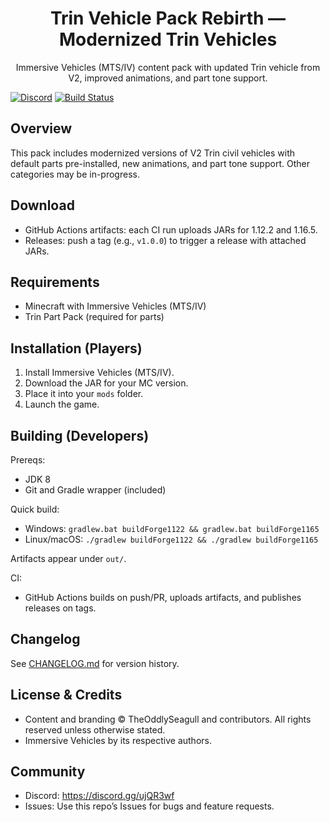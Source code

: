 <div align="center">

# Trin Vehicle Pack Rebirth — Modernized Trin Vehicles

Immersive Vehicles (MTS/IV) content pack with updated Trin vehicle from V2, improved animations, and part tone support.

</div>

[![Discord](https://img.shields.io/badge/Discord-join-7289DA?logo=discord&logoColor=white)](https://discord.gg/ujQR3wf)
[![Build Status](https://github.com/TheOddlySeagull/Trin-Civil-Pack-V2/actions/workflows/build.yml/badge.svg)](https://github.com/TheOddlySeagull/Trin-Vehicle-Pack-Rebirth/actions/workflows/build.yml)

## Overview

This pack includes modernized versions of V2 Trin civil vehicles with default parts pre-installed, new animations, and part tone support. Other categories may be in-progress.

## Download

- GitHub Actions artifacts: each CI run uploads JARs for 1.12.2 and 1.16.5.
- Releases: push a tag (e.g., `v1.0.0`) to trigger a release with attached JARs.

## Requirements

- Minecraft with Immersive Vehicles (MTS/IV)
- Trin Part Pack (required for parts)

## Installation (Players)

1. Install Immersive Vehicles (MTS/IV).
2. Download the JAR for your MC version.
3. Place it into your `mods` folder.
4. Launch the game.

## Building (Developers)

Prereqs:
- JDK 8
- Git and Gradle wrapper (included)

Quick build:
- Windows: `gradlew.bat buildForge1122 && gradlew.bat buildForge1165`
- Linux/macOS: `./gradlew buildForge1122 && ./gradlew buildForge1165`

Artifacts appear under `out/`.

CI:
- GitHub Actions builds on push/PR, uploads artifacts, and publishes releases on tags.

## Changelog

See [CHANGELOG.md](./CHANGELOG.md) for version history.

## License & Credits

- Content and branding © TheOddlySeagull and contributors. All rights reserved unless otherwise stated.
- Immersive Vehicles by its respective authors.

## Community

- Discord: https://discord.gg/ujQR3wf
- Issues: Use this repo’s Issues for bugs and feature requests.